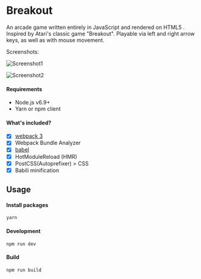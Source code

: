 # Breakout
An arcade game written entirely in JavaScript and rendered on HTML5 <canvas>. Inspired by Atari's classic game "Breakout".
Playable via left and right arrow keys, as well as with mouse movement.

Screenshots:

![Screenshot1](https://github.com/akshatjain02/Breakout/blob/master/Screenshot1.png?raw=true)

![Screenshot2](https://github.com/akshatjain02/Breakout/blob/master/Screenshot2.png?raw=true) 

#### Requirements
- Node.js v6.9+
- Yarn or npm client

#### What's included?
- [x] [webpack 3](https://webpack.js.org)
- [x] Webpack Bundle Analyzer
- [x] [babel](https://babeljs.io/)
- [x] HotModuleReload (HMR)
- [x] PostCSS(Autoprefixer) > CSS
- [x] Babili minification

## Usage


#### Install packages
```
yarn
```

#### Development
```
npm run dev
```

#### Build
```
npm run build
```
